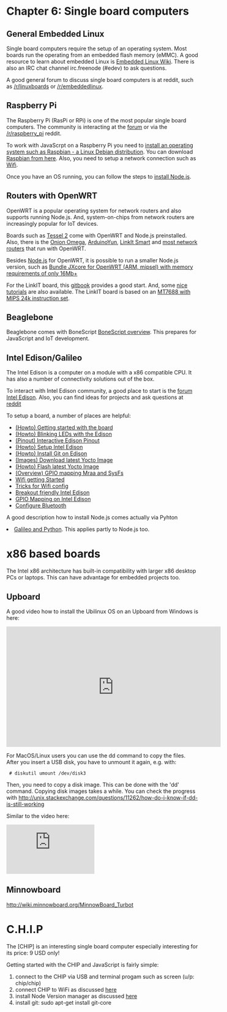 # Chapter 6: Single board computers</h1> 


## General Embedded Linux 

Single board computers require the setup of an operating system. Most boards run the operating from an embedded flash memory (eMMC). A good resource to learn about embedded Linux is [Embedded Linux Wiki](http://elinux.org/Main_Page). There is also an IRC chat channel irc.freenode (#edev) to ask questions.

A good general forum to discuss single board computers is at reddit, such as [/r/linuxboards](https://www.reddit.com/r/linuxboards/) or [/r/embeddedlinux](https://www.reddit.com/r/embeddedlinux/).

## Raspberry Pi

The Raspberry Pi (RasPi or RPi) is one of the most popular single board computers. The community is interacting at the [forum](https://www.raspberrypi.org/forums/) or via the [/r/raspberry_pi](https://www.reddit.com/r/raspberry_pi/) reddit.

To work with JavaScrpt on a Raspberry Pi you need to <a href="https://nodejs.org/en/download/package-manager/#debian-and-ubuntu-based-linux-distributions">install an operating system such as Raspbian - a Linux Debian distribution</a>. You can download [Raspbian from here](https://www.raspberrypi.org/downloads/raspbian/). Also, you need to setup a network connection such as [Wifi](https://www.raspberrypi.org/documentation/configuration/wireless/wireless-cli.md).

Once you have an OS running, you can follow the steps to <a href="https://learn.adafruit.com/node-embedded-development/installing-node-dot-js">install Node.js</a>.



## Routers with OpenWRT 

OpenWRT is a popular operating system for network routers and also supports running Node.js. And, system-on-chips from network routers are increasingly popular for IoT devices.

Boards such as [Tessel 2](http://tessel.io/) come with OpenWRT and Node.js preinstalled. Also, there is the [Onion Omega](https://onion.io/), [ArduinoYun](https://www.arduino.cc/en/Main/ArduinoBoardYun), [LinkIt Smart](https://www.seeedstudio.com/LinkIt-Smart-7688-p-2573.html) and [most network routers](https://wiki.openwrt.org/doc/howto/generic.flashing) that run with OpenWRT.

Besides [Node.js](https://wiki.openwrt.org/doc/howto/nodejs) for OpenWRT, it is possible to run a smaller Node.js version, such as <a href="https://github.com/jxcore/jxcore/blob/master/doc/OpenWrt_Compile.md">Bundle JXcore for OpenWRT (ARM, mipsel) with memory requirements of only 16Mb+</a>

For the LinkIT board, this [gitbook](https://www.gitbook.com/book/iamblue/linkit-smart-nodejs/details/en) provides a good start. And, some [nice tutorials](https://github.com/lwmqn/documents/tree/master/tutorial) are also available. The LinkIT board is based on an [MT7688 with MIPS 24k instruction set](https://iamblue.gitbooks.io/linkit-smart-nodejs/content/en/intro/spec.html).


## Beaglebone 

Beaglebone comes with BoneScript <a href="http://elinux.org/Beagleboard:BoneScript">BoneScript overview</a>. This prepares for JavaScript and IoT development.

## Intel Edison/Galileo

The Intel Edison is a computer on a module with a x86 compatible CPU. It has also a number of connectivity solutions out of the box.

To interact with Intel Edison community, a good place to start is the [forum Intel Edison](https://communities.intel.com/community/tech/edison). Also, you can find ideas for projects and ask questions at [reddit](https://www.reddit.com/r/IntelEdison/)

To setup a board, a number of places are helpful:

* <a href="http://fab-lab.eu/edison/">(Howto) Getting started with the board</a></li> 
* <a href="http://blog.farsinotare.com/2015/12/26/blinking-leds-with-edison/">(Howto) Blinking LEDs with the Edison</a> 
* <a href="http://www.microcasts.tv/edison/">(Pinout) Interactive Edison Pinout</a></li> 
* <a href="http://rwx.io/blog/2015/02/18/seting-up-an-edison/">(Howto) Setup Intel Edison</a></li> 
* <a href="https://github.com/w4ilun/edison-guides/wiki/Installing-Git-on-Intel-Edison">(Howto) Install Git on Edison</a>
* <a href="https://downloadcenter.intel.com/download/25028">(Images) Download latest Yocto Image</a></li> 
* <a href="http://www.intel.com/support/edison/sb/CS-035262.htm">(Howto) Flash latest Yocto Image</a></li> 
* <a href="http://www.i-programmer.info/programming/hardware/8744-exploring-edison-mraa-gpio.html">(Overview) GPIO mapping Mraa and SysFs</a>
* <a href="http://rexstjohn.com/getting-wi-fi-with-intel-edison/">Wifi getting Started</a>
* <a href="http://rwx.io/blog/2015/08/16/edison-wifi-config/">Tricks for Wifi config</a></li> 
* <a href="http://hackaday.com/2015/04/01/a-stack-of-boards-for-an-edison-breadboard-adapter/">Breakout friendly Intel Edison</a></li> 
* <a href="http://www.emutexlabs.com/project/215-intel-edison-gpio-pin-multiplexing-guide">GPIO Mapping on Intel Edison</a></li> 
* <a href="http://rexstjohn.com/configure-intel-edison-for-bluetooth-le-smart-development/">Configure Bluetooth</a></li> 

A good description how to install Node.js comes actually via Pyhton <li><a href="http://senzations.net/wp-content/uploads/2014/66/Senzations14-Gallileo-Advanced-Python.pdf">Galileo and Python</a>. This applies partly to Node.js too.


# x86 based boards

The Intel x86 architecture has built-in compatibility with larger x86 desktop PCs or laptops. This can have advantage for embedded projects too.

## Upboard

A good video how to install the Ubilinux OS on an Upboard from Windows is here:

<iframe width="560" height="315" src="https://www.youtube.com/embed/Tc_G6ylXSxg" frameborder="0" allowfullscreen></iframe>


For MacOS/Linux users you can use the dd command to copy the files. After you insert a USB disk, you have to unmount it again, e.g. with:

     # diskutil umount /dev/disk3

Then, you need to copy a disk image. This can be done with the 'dd' command. Copying disk images takes a while. You can check the progress with http://unix.stackexchange.com/questions/11262/how-do-i-know-if-dd-is-still-working 


Similar to the video here:

<iframe width="230" height="129" src="https://www.youtube.com/embed/xhZjpYQImck?t=1m50s" frameborder="0" allowfullscreen></iframe>

## Minnowboard

http://wiki.minnowboard.org/MinnowBoard_Turbot

# C.H.I.P

The [CHIP] is an interesting single board computer especially interesting for its price:  9 USD only!

Getting started with the CHIP and JavaScript is fairly simple:

1) connect to the CHIP via USB and terminal progam such as screen (u/p: chip/chip)
2) connect CHIP to WiFi as discussed [here](http://docs.getchip.com/chip.html#wifi-connection) 
3) install Node Version manager as discussed [here](https://github.com/creationix/nvm#install-script)
4) install git: sudo apt-get install git-core



